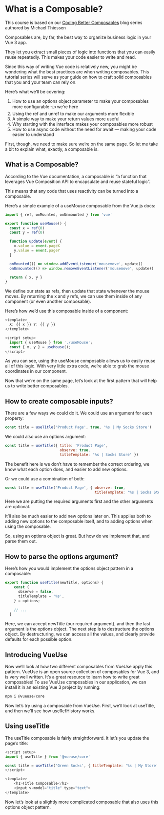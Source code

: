 # What is a Composable?

This course is based on our [Coding Better Composables](https://www.vuemastery.com/blog/coding-better-composables-1-of-5/) blog series authored by Michael Thiessen

Composables are, by far, the best way to organize business logic in your Vue 3 app.

They let you extract small pieces of logic into functions that you can easily reuse repeatedly. This makes your code easier to write and read.

Since this way of writing Vue code is relatively new, you might be wondering what the best practices are when writing composables. This tutorial series will serve as your guide on how to craft solid composables that you and your team can rely on.

Here’s what we’ll be covering:

1. How to use an options object parameter to make your composables more configurable 👈 we’re here
2. Using the ref and unref to make our arguments more flexible
3. A simple way to make your return values more useful
4. Why starting with the interface makes your composables more robust
5. How to use async code without the need for await — making your code easier to understand

First, though, we need to make sure we’re on the same page. So let me take a bit to explain what, exactly, a composable is.

## What is a Composable?

According to the Vue documentation, a composable is “a function that leverages Vue Composition API to encapsulate and reuse stateful logic”.

This means that any code that uses reactivity can be turned into a composable.

Here’s a simple example of a useMouse composable from the Vue.js docs:

```JavaScript
import { ref, onMounted, onUnmounted } from 'vue'

export function useMouse() {
  const x = ref(0)
  const y = ref(0)

  function update(event) {
    x.value = event.pageX
    y.value = event.pageY
  }

  onMounted(() => window.addEventListener('mousemove', update))
  onUnmounted(() => window.removeEventListener('mousemove', update))

  return { x, y }
}
```

We define our state as refs, then update that state whenever the mouse moves. By returning the x and y refs, we can use them inside of any component (or even another composable).

Here’s how we’d use this composable inside of a component:

```JavaScript
<template>
  X: {{ x }} Y: {{ y }}
</template>

<script setup>
  import { useMouse } from './useMouse';
  const { x, y } = useMouse();
</script>
```

As you can see, using the useMouse composable allows us to easily reuse all of this logic. With very little extra code, we’re able to grab the mouse coordinates in our component.

Now that we’re on the same page, let’s look at the first pattern that will help us to write better composables.

## How to create composable inputs?

There are a few ways we could do it. We could use an argument for each property:

```JavaScript
const title = useTitle('Product Page', true, '%s | My Socks Store')
```

We could also use an options argument:

```JavaScript
const title = useTitle({ title: 'Product Page', 
                         observe: true, 
                         titleTemplate: '%s | Socks Store' })
```

The benefit here is we don’t have to remember the correct ordering, we know what each option does, and easier to add new options.

Or we could use a combination of both:

```JavaScript
const title = useTitle('Product Page', { observe: true, 
                                         titleTemplate: '%s | Socks Store' })
```

Here we are putting the required arguments first and the other arguments are optional.

It’ll also be much easier to add new options later on. This applies both to adding new options to the composable itself, and to adding options when using the composable.

So, using an options object is great. But how do we implement that, and parse them out.

## How to parse the options argument?

Here’s how you would implement the options object pattern in a composable:

```JavaScript
export function useTitle(newTitle, options) {
    const {
      observe = false,
      titleTemplate = '%s',
    } = options;
    
    // ...
  }
```

Here, we can accept newTitle (our required argument), and then the last argument is the options object. The next step is to destructure the options object. By destructuring, we can access all the values, and clearly provide defaults for each possible option.

## Introducing VueUse

Now we’ll look at how two different composables from VueUse apply this pattern. VueUse is an open source collection of composables for Vue 3, and is very well written. It’s a great resource to learn how to write great composables! To use VueUse composables in our application, we can install it in an existing Vue 3 project by running:

```JavaScript
npm i @vueuse/core
```

Now let’s try using a composable from VueUse. First, we’ll look at useTitle, and then we’ll see how useRefHistory works.

## Using useTitle

The useTitle composable is fairly straightforward. It let’s you update the page’s title:

```JavaScript
<script setup>
import { useTitle } from '@vueuse/core'

const title = useTitle('Green Socks', { titleTemplate: '%s | My Store' })
</script>

<template>
    <h1>Title Composable</h1>
    <input v-model="title" type="text">
</template>
```

Now let’s look at a slightly more complicated composable that also uses this options object pattern.
